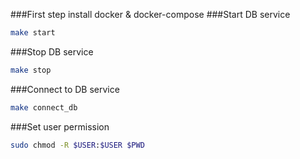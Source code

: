 ###First step install docker & docker-compose
###Start DB service
```bash
make start
```

###Stop DB service
```bash
make stop
```
###Connect to DB service
```bash
make connect_db
```
###Set user permission
```bash
sudo chmod -R $USER:$USER $PWD
```
